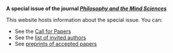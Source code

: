 **A special issue of the journal [_Philosophy and the Mind Sciences_](https://philosophymindscience.org/index.php/phimisci/announcement/view/53)**

This website hosts information about the special issue. You can:

- See the [Call for Papers](cfp.md)
- See the [list of invited authors](authors.md)
- See [preprints of accepted papers](preprints/preprints.md)

